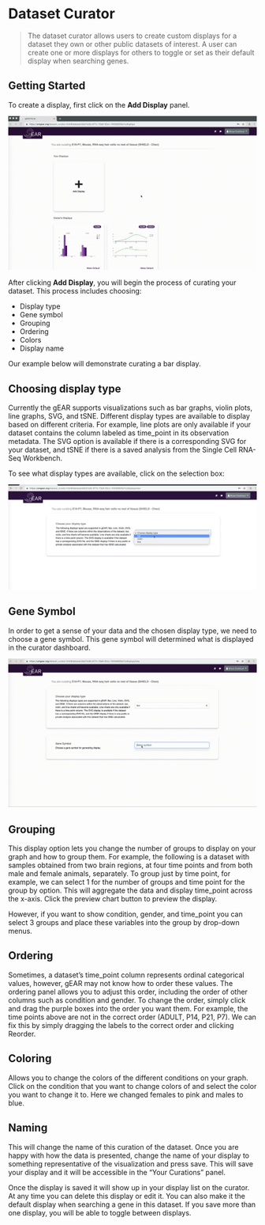 # Dataset Curator
> The dataset curator allows users to create custom displays for a dataset they own or other public datasets of interest. A user can create one or more displays for others to toggle or set as their default display when searching genes.

## Getting Started
To create a display, first click on the **Add Display** panel.

![Add Display](_media/addDisplay.gif)

After clicking **Add Display**, you will begin the process of curating your dataset. This process includes choosing:
- Display type
- Gene symbol
- Grouping
- Ordering
- Colors
- Display name

Our example below will demonstrate curating a bar display.

## Choosing display type
Currently the gEAR supports visualizations such as bar graphs, violin plots, line graphs, SVG, and tSNE. Different display types are available to display based on different criteria. For example, line plots are only available if your dataset contains the column labeled as time_point in its observation metadata. The SVG option is available if there is a corresponding SVG for your dataset, and tSNE if there is a saved analysis from the Single Cell RNA-Seq Workbench.

To see what display types are available, click on the selection box:

![Choose Display](_media/chooseDisplay.png)

## Gene Symbol
In order to get a sense of your data and the chosen display type, we need to choose a gene symbol. This gene symbol will determined what is displayed in the curator dashboard.

![Choose Display](_media/geneSymbol.gif)

## Grouping
This display option lets you change the number of groups to display on your graph and how to group them. For example, the following is a dataset with samples obtained from two brain regions, at four time points and from both male and female animals, separately.
To group just by time point, for example, we can select 1 for the number of groups and time point for the group by option. This will aggregate the data and display time_point across the x-axis. Click the preview chart button to preview the display.



However, if you want to show condition, gender, and time_point you can select 3 groups and place these variables into the group by drop-down  menus.

## Ordering
Sometimes, a dataset’s time_point column represents ordinal categorical values, however, gEAR may not know how to order these values.  The ordering panel allows you to adjust this order, including the order of other columns such as condition and gender. To change the order, simply click and drag the purple boxes into the order you want them.
For example, the time points above are not in the correct order (ADULT, P14, P21, P7). We can fix this by simply dragging the labels to the correct order and clicking Reorder.


## Coloring
Allows you to change the colors of the different conditions on your graph. Click on the condition that you want to change colors of and select the color you want to change it to. Here we changed females to pink and males to blue.


## Naming
This will change the name of this curation of the dataset. Once you are happy with how the data is presented, change the name of your display to something representative of the visualization and press save. This will save your display and it will be accessible in the “Your Curations” panel.

Once the display is saved it will show up in your display list on the curator. At any time you can delete this display or edit it. You can also make it the default display when searching a gene in this dataset. If you save more than one display, you will be able to toggle between displays.
